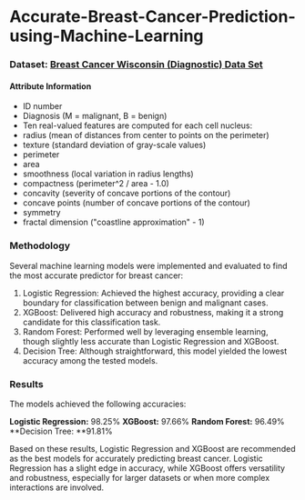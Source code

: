 # Accurate-Breast-Cancer-Prediction-using-Machine-Learning


### Dataset: [Breast Cancer Wisconsin (Diagnostic) Data Set](https://archive.ics.uci.edu/dataset/17/breast+cancer+wisconsin+diagnostic "Breast Cancer Wisconsin (Diagnostic) Data Set")

#### Attribute Information
- ID number
- Diagnosis (M = malignant, B = benign)
- Ten real-valued features are computed for each cell nucleus:
- radius (mean of distances from center to points on the perimeter)
- texture (standard deviation of gray-scale values)
- perimeter
- area
- smoothness (local variation in radius lengths)
- compactness (perimeter^2 / area - 1.0)
- concavity (severity of concave portions of the contour)
- concave points (number of concave portions of the contour)
- symmetry
- fractal dimension ("coastline approximation" - 1)

### Methodology
Several machine learning models were implemented and evaluated to find the most accurate predictor for breast cancer:

1. Logistic Regression: Achieved the highest accuracy, providing a clear boundary for classification between benign and malignant cases.
2. XGBoost: Delivered high accuracy and robustness, making it a strong candidate for this classification task.
3. Random Forest: Performed well by leveraging ensemble learning, though slightly less accurate than Logistic Regression and XGBoost.
4. Decision Tree: Although straightforward, this model yielded the lowest accuracy among the tested models.


### Results
The models achieved the following accuracies:

**Logistic Regression:** 98.25% 
**XGBoost:** 97.66% 
**Random Forest:** 96.49% 
**Decision Tree: **91.81%

Based on these results, Logistic Regression and XGBoost are recommended as the best models for accurately predicting breast cancer. Logistic Regression has a slight edge in accuracy, while XGBoost offers versatility and robustness, especially for larger datasets or when more complex interactions are involved.


